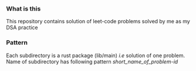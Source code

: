 ### What is this
This repository contains solution of leet-code problems solved by me
as my DSA practice

### Pattern
Each subdirectory is a rust package (lib/main) *i.e* solution of one problem. Name of subdirectory has following pattern *short_name_of_problem-id*